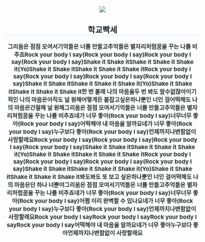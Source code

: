 <div align= "center">
    <img src="https://capsule-render.vercel.app/api?type=waving&color=gradient&height=120&text=Pretty%20Girl&animation=scaleIn&fontColor=ffffff&fontSize=50" />
    </div>

<div align= "center"> 
    <h2 style="border-bottom: 1px solid #d8dee4; color: #282d33;"> 학교빡세 </h2>  
    <div style="font-weight: 700; font-size: 15px; text-align: center; color: #282d33;"> 그리움은 점점 모여서</li>기억들은 너를 만들고</li>추억들은 별자리처럼</li>꿈을 꾸는 나를 비추죠</li></li>Rock your body I say</li>(Rock your body I say)</li>Rock your body I say</li>(Rock your body I say)</li>Shake it Shake it</li>Shake it Shake it Shake it</li>(Yo)</li>Shake it Shake it</li>Shake it Shake it Shake it</li></li>Rock your body I say</li>(Rock your body I say)</li>Rock your body I say</li>(Rock your body I say)</li>Shake it Shake it</li>Shake it Shake it Shake it</li>(Yo)</li>Shake it Shake it</li>Shake it Shake it Shake it</li></li>한 번 볼래 나의 마음을</li>두 번 봐도 알수없잖아</li>이기적인 나의 마음은</li>아직도 널 원해</li>어떻게든 붙잡고싶은</li>하나뿐인 너인 걸</li>어떡해도 나의 마음은</li>간절해 널 원해</li></li>그리움은 점점 모여서</li>기억들은 너를 만들고</li>추억들은 별자리처럼</li>꿈을 꾸는 나를 비추죠</li></li>네가 너무 좋아</li>(Rock your body I say)</li>너무너무 좋아</li>(Rock your body I say)</li>어떡해야 내 마음을 알까요</li></li>네가 너무 좋아</li>(Rock your body I say)</li>누구보다 좋아</li>(Rock your body I say)</li>언제까지나</li>변함없이 사랑할래요</li></li>Rock your body I say</li>(Rock your body I say)</li>Rock your body I say</li>(Rock your body I say)</li>Shake it Shake it</li>Shake it Shake it Shake it</li>(Yo)</li>Shake it Shake it</li>Shake it Shake it Shake it</li></li>Rock your body I say</li>(Rock your body I say)</li>Rock your body I say</li>(Rock your body I say)</li>Shake it Shake it</li>Shake it Shake it Shake it</li>(Yo)</li>Shake it Shake it</li>Shake it Shake it Shake it</li></li>봐도봐도 또 보고 싶은</li>하나뿐인 너인 걸</li>어떡해도 나의 마음은</li>단 하나 너뿐야</li></li>그리움은 점점 모여서</li>기억들은 너를 만들고</li>추억들은 별자리처럼</li>꿈을 꾸는 나를 비추죠</li></li>네가 너무 좋아</li>(Rock your body I say)</li>너무너무 좋아</li>(Rock your body I say)</li>어쩜 이리 완벽할 수 있나요</li></li>네가 너무 좋아</li>(Rock your body I say)</li>누구보다 좋아</li>(Rock your body I say)</li>언제까지나</li>변함없이 사랑할래요</li></li>Rock your body I say</li>Rock your body I say</li>Rock your body I say</li>Rock your body I say</li></li>어떡해야 내 마음을 알까요</li>네가 너무 좋아</li>누구보다 좋아</li>언제까지나</li>변함없이 사랑할래요 </div> 
    </div>
    
    
    
    


